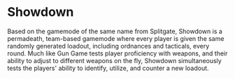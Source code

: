 # Showdown
Based on the gamemode of the same name from Splitgate, Showdown is a permadeath, team-based gamemode where every player is given the same randomly generated loadout, including ordnances and tacticals, every round. Much like Gun Game tests player proficiency with weapons, and their ability to adjust to different weapons on the fly, Showdown simultaneously tests the players' ability to identify, utilize, and counter a new loadout.